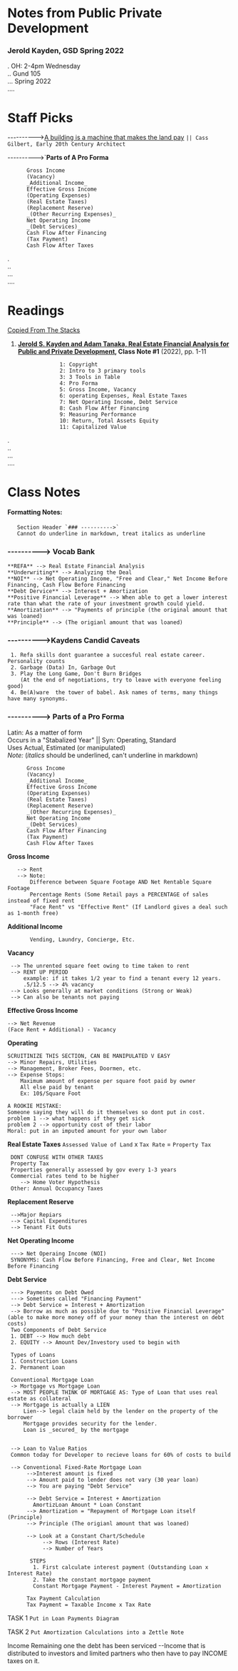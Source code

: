# Notes from Public Private Development
### Jerold Kayden, GSD Spring 2022
 . OH: 2-4pm Wednesday   
 ..  Gund 105  
 ... Spring 2022      
 ....  

 
# Staff Picks 
---------->[A building is a machine that makes the land pay](https://github.com/SageGrey/exp-exp-exp/blob/main/zzzzz_cards/2.BuildingsPay_CassQuotes.md)  `|| Cass Gilbert, Early 20th Century Architect`

---------->`**Parts of A Pro Forma**
 
          Gross Income
          (Vacancy)
          _Additional Income_
          Effective Gross Income
          (Operating Expenses)
          (Real Estate Taxes)
          (Replacement Reserve)
          _(Other Recurring Expenses)_
          Net Operating Income
          _(Debt Services)_
          Cash Flow After Financing
          (Tax Payment)
          Cash Flow After Taxes 

 .  
 ..  
 ...     
 ....  


# Readings
[Copied From The Stacks](https://github.com/SageGrey/exp-exp-exp/blob/main/improbabilityDrive/1_bib-bib-bib.md) 

1. **[Jerold S. Kayden and Adam Tanaka, Real Estate Financial Analysis for Public 
and Private Development](http://gofile.me/6WhDC/cvKMNKgSv), Class Note #1** (2022), pp. 1-11


                    1: Copyright  
                    2: Intro to 3 primary tools  
                    3: 3 Tools in Table  
                    4: Pro Forma  
                    5: Gross Income, Vacancy  
                    6: operating Expenses, Real Estate Taxes  
                    7: Net Operating Income, Debt Service  
                    8: Cash Flow After Financing  
                    9: Measuring Performance  
                    10: Return, Total Assets Equity  
                    11: Capitalized Value  
 .  
 ..  
 ...     
 ....  


# Class Notes 

#### Formatting Notes:  
       
       Section Header `### ---------->`
       Cannot do underline in markdown, treat italics as underline
       
### ----------> Vocab Bank

    **REFA** --> Real Estate Financial Analysis 
    **Underwriting** --> Analyzing the Deal 
    **NOI** --> Net Operating Income, "Free and Clear," Net Income Before Financing, Cash Flow Before Financing
    **Debt Dervice** --> Interest + Amortization
    **Positive Financial Leverage** --> When able to get a lower interest rate than what the rate of your investment growth could yield.
    **Amortization** --> "Payments of principle (the original amount that was loaned)
    **Principle** --> (The origianl amount that was loaned)   


### ---------->Kaydens Candid Caveats 
     
     1. Refa skills dont guarantee a succesful real estate career. Personality counts
     2. Garbage (Data) In, Garbage Out
     3. Play the Long Game, Don't Burn Bridges 
        (At the end of negotiations, try to leave with everyone feeling good)
     4. Be(A)ware  the tower of babel. Ask names of terms, many things have many synonyms. 
     
### ----------> Parts of a Pro Forma 
 Latin: As a matter of form  
 Occurs in a "Stabalized Year" || Syn: Operating, Standard  
 Uses Actual, Estimated (or manipulated)  
 *Note:* (_italics_ should be underlined, can't underline in markdown)  
 
          Gross Income
          (Vacancy)
          _Additional Income_
          Effective Gross Income
          (Operating Expenses)
          (Real Estate Taxes)
          (Replacement Reserve)
          _(Other Recurring Expenses)_
          Net Operating Income
          _(Debt Services)_
          Cash Flow After Financing
          (Tax Payment)
          Cash Flow After Taxes 
          
 **Gross Income**
 
       --> Rent  
       --> Note: 
           Difference between Square Footage AND Net Rentable Square Footage  
           Percentage Rents (Some Retail pays a PERCENTAGE of sales instead of fixed rent  
           "Face Rent" vs "Effective Rent" (If Landlord gives a deal such as 1-month free)
**Additional Income**

           Vending, Laundry, Concierge, Etc. 
**Vacancy** 

     --> The unrented square feet owing to time taken to rent
     --> RENT UP PERIOD 
         example: if it takes 1/2 year to find a tenant every 12 years. 
         .5/12.5 --> 4% vacancy
     --> Looks generally at market conditions (Strong or Weak) 
     --> Can also be tenants not paying
     
**Effective Gross Income**

    --> Net Revenue
    (Face Rent + Additional) - Vacancy
    
**Operating**
    
    SCRUITINIZE THIS SECTION, CAN BE MANIPULATED V EASY
    --> Minor Repairs, Utilities
    --> Management, Broker Fees, Doormen, etc. 
    --> Expense Stops: 
        Maximum amount of expense per square foot paid by owner  
        All else paid by tenant  
        Ex: 10$/Square Foot
        
    A ROOKIE MISTAKE:
    Someone saying they will do it themselves so dont put in cost. 
    problem 1 --> what happens if they get sick
    problem 2 --> opportunity cost of their labor
    Moral: put in an imputed amount for your own labor
    
**Real Estate Taxes**
`Assessed Value of Land` x `Tax Rate` = `Property Tax`
    
     DONT CONFUSE WITH OTHER TAXES
     Property Tax
     Properties generally assessed by gov every 1-3 years
     Commercial rates tend to be higher 
        --> Home Voter Hypothesis
     Other: Annual Occupancy Taxes
     
**Replacement Reserve** 
 
     -->Major Repiars  
     --> Capital Expenditures  
     --> Tenant Fit Outs  
    
**Net Operating Income**    

     ---> Net Operaing Income (NOI)
     SYNONYMS: Cash Flow Before Financing, Free and Clear, Net Income Before Financing
     
**Debt Service** 

     ---> Payments on Debt Owed
     ---> Sometimes called "Financing Payment"
     --> Debt Service = Interest + Amortization
     --> Borrow as much as possible due to "Positive Financial Leverage" (able to make more money off of your money than the interest on debt costs)
     Two Components of Debt Service
     1. DEBT --> How much debt
     2. EQUITY --> Amount Dev/Investory used to begin with
     
     Types of Loans
     1. Construction Loans
     2. Permanent Loan
     
     Conventional Mortgage Loan
     -> Mortgage vs Mortgage Loan 
     --> MOST PEOPLE THINK OF MORTGAGE AS: Type of Loan that uses real estate as collateral
     --> Mortgage is actually a LIEN
         Lien--> legal claim held by the lender on the property of the borrower
         Mortgage provides security for the lender.
         Loan is _secured_ by the mortgage
         
         
     --> Loan to Value Ratios
     Common today for Developer to recieve loans for 60% of costs to build
     
     --> Conventional Fixed-Rate Mortgage Loan
          -->Interest amount is fixed
          --> Amount paid to lender does not vary (30 year loan)
          --> You are paying "Debt Service" 
          
          --> Debt Service = Interest + Amortization 
            AmortizLoan Amount * Loan Constant
          --> Amortization = "Repayment of Mortgage Loan itself (Principle)
          --> Principle (The origianl amount that was loaned)  
          
          --> Look at a Constant Chart/Schedule 
               --> Rows (Interest Rate)  
               --> Number of Years
               
           STEPS
            1. First calculate interest payment (Outstanding Loan x Interest Rate)
            2. Take the constant mortgage payment
            Constant Mortgage Payment - Interest Payment = Amortization
            
          Tax Payment Calculation 
          Tax Payment = Taxable Income x Tax Rate
    
    
TASK 1
`Put in Loan Payments Diagram`

TASK 2 
`Put Amortization Calculations into a Zettle Note`


Income Remaining one the debt has been serviced
--Income that is distributed to investors and limited partners who then have to pay INCOME taxes on it. 



    
    
     
     
           
         
     
 
      
